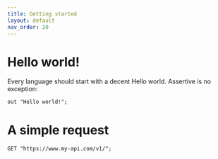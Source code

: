 ```yaml
---
title: Getting started
layout: default
nav_order: 20
---
```

# Hello world!
Every language should start with a decent Hello world. Assertive is no exception:
```
out "Hello world!";
```

# A simple request
```
GET "https://www.my-api.com/v1/";
```
